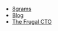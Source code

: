 - [8grams](https://8grams.tech)
- [Blog](https://8grams.tech/blog)
- [The Frugal CTO](https://8grams.tech/the-frugal-cto)
